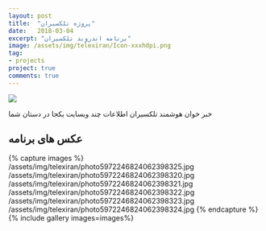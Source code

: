 ```yaml
---
layout: post
title:  "پروژه تلکسیران"
date:   2018-03-04
excerpt: "برنامه اندروید تلکسیران"
image: /assets/img/telexiran/Icon-xxxhdpi.png
tag:
- projects 
project: true
comments: true
---
```


![](/assets/img/telexiran/Icon-xxxhdpi.png)    
         
خبر خوان هوشمند تلکسیران
اطلاعات چند وبسایت یکجا در دستان شما

## عکس های برنامه

{% capture images %}
  /assets/img/telexiran/photo5972246824062398325.jpg
  /assets/img/telexiran/photo5972246824062398320.jpg
  /assets/img/telexiran/photo5972246824062398321.jpg
  /assets/img/telexiran/photo5972246824062398322.jpg
  /assets/img/telexiran/photo5972246824062398323.jpg
  /assets/img/telexiran/photo5972246824062398324.jpg
{% endcapture %}
{% include gallery images=images%}


 

